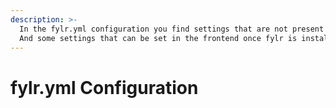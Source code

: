 ```yaml
---
description: >-
  In the fylr.yml configuration you find settings that are not present in the frontend.
  And some settings that can be set in the frontend once fylr is installed. For those, fylr.yml only can give an initial setting during creation of the database. Later changes in fylr.yml are ignored.
---
```


# fylr.yml Configuration

